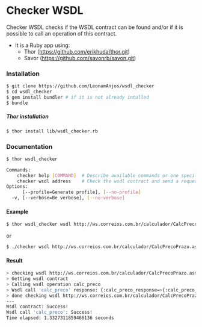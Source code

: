 # Checker WSDL

Checker WSDL checks if the WSDL contract can be found and/or if it is possible to call an operation of this contract. 

  - It is a Ruby app using:
    - Thor (https://github.com/erikhuda/thor.git)
    - Savor (https://github.com/savonrb/savon.git)

### Installation
```sh
$ git clone https://github.com/LeonamAnjos/wsdl_checker
$ cd wsdl_checker
$ gem install bundler # if it is not already intalled
$ bundle
```

##### Thor installation
```sh
$ thor install lib/wsdl_checker.rb
```

### Documentation
```sh
$ thor wsdl_checker

Commands:
    checker help [COMMAND]  # Describe available commands or one specific command
    checker wsdl address    # Check the wsdl contract and send a request to a operation (optional)
Options:
      [--profile=Generate profile], [--no-profile]  
  -v, [--verbose=Be verbose], [--no-verbose]   
```
#### Example

```sh
$ thor wsdl_checker wsdl http://ws.correios.com.br/calculador/CalcPrecoPrazo.asmx?WSDL -o calc_preco -p nCdServico:"" -v --profile
```
or
```sh
$ ./checker wsdl http://ws.correios.com.br/calculador/CalcPrecoPrazo.asmx?WSDL -o calc_preco -p nCdServico:"" -v --profile
```

#### Result
```sh
> checking wsdl http://ws.correios.com.br/calculador/CalcPrecoPrazo.asmx?WSDL ...
> Getting wsdl contract
> Calling wsdl operation calc_preco
> Wsdl call 'calc_preco' response: {:calc_preco_response=>{:calc_preco_result=>{:servicos=>nil}, :@xmlns=>"http://tempuri.org/"}}
> done checking wsdl http://ws.correios.com.br/calculador/CalcPrecoPrazo.asmx?WSDL
---
Wsdl contract: Success!
Wsdl call 'calc_preco': Success!
Time elapsed: 1.3327311859466136 seconds
```

